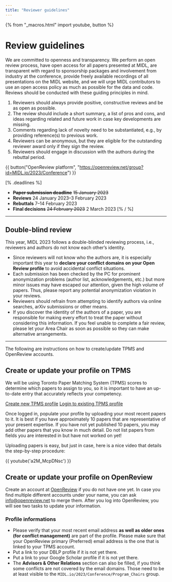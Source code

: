 ```yaml
---
title: "Reviewer guidelines"
---
```


{% from "_macros.html" import youtube, button %}

# Review guidelines

We are committed to openness and transparency. We perform an open review process, have open access for all papers presented at MIDL, are transparent with regard to sponsorship packages and involvement from industry at the conference, provide freely available recordings of all presentations on the MIDL website, and we will urge MIDL contributors to use an open access policy as much as possible for the data and code. Reviews should be conducted with these guiding principles in mind.

1. Reviewers should always provide positive, constructive reviews and be as open as possible.
1. The review should include a short summary, a list of pros and cons, and ideas regarding related and future work in case key developments are missing.
1. Comments regarding lack of novelty need to be substantiated, e.g., by providing reference(s) to previous work.
1. Reviewers can be anonymous, but they are eligible for the outstanding reviewer award only if they sign the review.
1. Reviewers should engage in discussion with the authors during the rebuttal period.

{{ button("OpenReview platform", "https://openreview.net/group?id=MIDL.io/2023/Conference") }}

[% .deadlines %]
* **<s>Paper submission deadline</s>** <s>15 January 2023</s>
* **Reviews** 24 January 2023&ndash;3 February 2023
* **Rebuttals** 7&ndash;14 February 2023
* **Final decisions** <s>24 February 2023</s> 2 March 2023
[% / %]

---

## Double-blind review
This year, MIDL 2023 follows a double-blinded reviewing process, i.e., reviewers and authors do not know each other’s identity.

* Since reviewers will not know who the authors are, it is especially important this year to **declare your conflict domains on your Open Review profile** to avoid accidental conflict situations.
* Each submission has been checked by the PC for prominent anonymization problems (author list, acknowledgements, etc.) but more minor issues may have escaped our attention, given the high volume of papers. Thus, please report any potential anonymization violation in your reviews.
* Reviewers should refrain from attempting to identify authors via online searches, arXiv submissions or other means.
* If you discover the identity of the authors of a paper, you are responsible for making every effort to treat the paper without considering this information. If you feel unable to complete a fair review, please let your Area Chair as soon as possible so they can make alternative arrangements.

---

The following are instructions on how to create/update TPMS and OpenReview accounts.

## Create or update your profile on TPMS

We will be using Toronto Paper Matching System (TPMS) scores to determine which papers to assign to you, so it is important to have an up-to-date entry that accurately reflects your competency.

<p class="button">
    <a href="http://torontopapermatching.org/webapp/profileBrowser/register/">Create new TPMS profile</a>
    <a href="http://torontopapermatching.org/webapp/profileBrowser/login/">Login to existing TPMS profile</a>
</p>

Once logged in, populate your profile by uploading your most recent papers to it. It is best if you have approximately 10 papers that are representative of your present expertise. If you have not yet published 10 papers, you may add other papers that you know in much detail. Do not list papers from fields you are interested in but have not worked on yet!

Uploading papers is easy, but just in case, here is a nice video that details the step-by-step procedure:

{{ youtube('a2M_McpDNsc') }}

## Create or update your profile on OpenReview

Create an account at [OpenReview](https://openreview.net/) if you do not have one yet. In case you find multiple different accounts under your name, you can ask [info@openreview.net](mailto:info@openreview.net) to merge them. After you log into OpenReview, you will see two tasks to update your information.

### Profile informations

* Please verify that your most recent email address **as well as older ones (for conflict management)** are part of the profile. Please make sure that your OpenReview primary (Preferred) email address is the one that is linked to your TPMS account.
* Put a link to your DBLP profile if it is not yet there.
* Put a link to your Google Scholar profile if it is not yet there.
* The **Advisors & Other Relations** section can also be filled, if you think some conflicts are not covered by the email domains. Those need to be at least visible to the `MIDL.io/2023/Conference/Program_Chairs` group.
